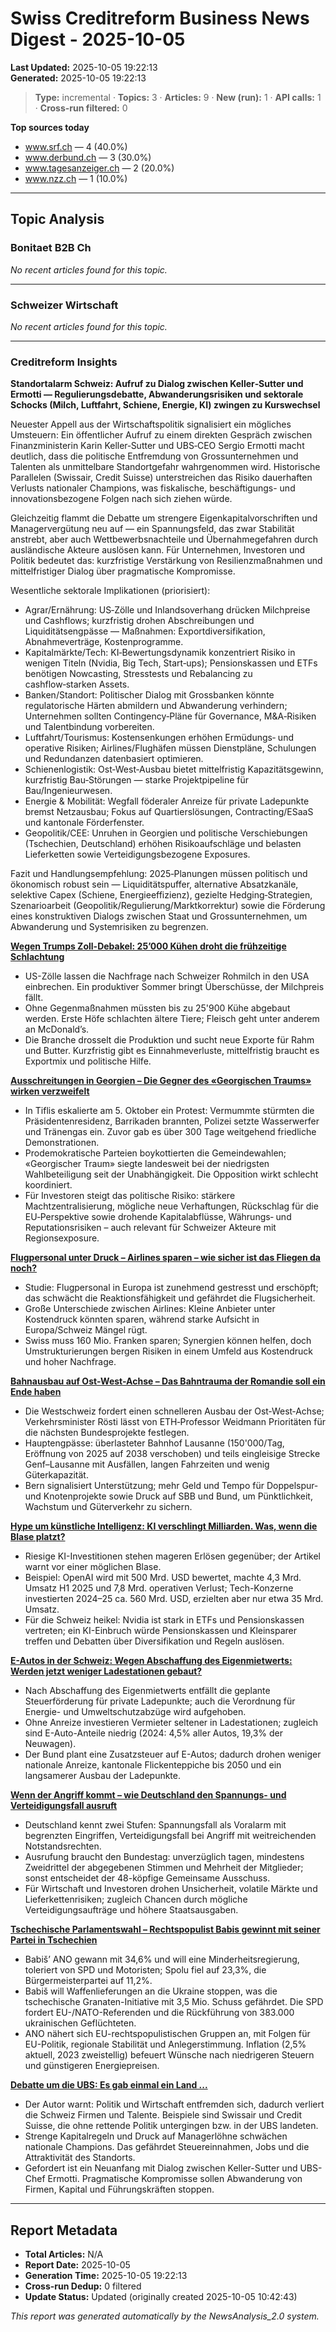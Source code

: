 # Swiss Creditreform Business News Digest - 2025-10-05

**Last Updated:** 2025-10-05 19:22:13  
**Generated:** 2025-10-05 19:22:13

> **Type:** incremental ·
> **Topics:** 3 ·
> **Articles:** 9 ·
> **New (run):** 1 ·
> **API calls:** 1 ·
> **Cross-run filtered:** 0


**Top sources today**
- www.srf.ch — 4 (40.0%)
- www.derbund.ch — 3 (30.0%)
- www.tagesanzeiger.ch — 2 (20.0%)
- www.nzz.ch — 1 (10.0%)



---

## Topic Analysis


### Bonitaet B2B Ch

*No recent articles found for this topic.*


---


### Schweizer Wirtschaft

*No recent articles found for this topic.*


---


### Creditreform Insights

**Standortalarm Schweiz: Aufruf zu Dialog zwischen Keller‑Sutter und Ermotti — Regulierungsdebatte, Abwanderungsrisiken und sektorale Schocks (Milch, Luftfahrt, Schiene, Energie, KI) zwingen zu Kurswechsel**

Neuester Appell aus der Wirtschaftspolitik signalisiert ein mögliches Umsteuern: Ein öffentlicher Aufruf zu einem direkten Gespräch zwischen Finanzministerin Karin Keller‑Sutter und UBS‑CEO Sergio Ermotti macht deutlich, dass die politische Entfremdung von Grossunternehmen und Talenten als unmittelbare Standortgefahr wahrgenommen wird. Historische Parallelen (Swissair, Credit Suisse) unterstreichen das Risiko dauerhaften Verlusts nationaler Champions, was fiskalische, beschäftigungs- und innovationsbezogene Folgen nach sich ziehen würde.

Gleichzeitig flammt die Debatte um strengere Eigenkapitalvorschriften und Managervergütung neu auf — ein Spannungsfeld, das zwar Stabilität anstrebt, aber auch Wettbewerbsnachteile und Übernahmegefahren durch ausländische Akteure auslösen kann. Für Unternehmen, Investoren und Politik bedeutet das: kurzfristige Verstärkung von Resilienzmaßnahmen und mittelfristiger Dialog über pragmatische Kompromisse.

Wesentliche sektorale Implikationen (priorisiert):
- Agrar/Ernährung: US‑Zölle und Inlandsoverhang drücken Milchpreise und Cashflows; kurzfristig drohen Abschreibungen und Liquiditätsengpässe — Maßnahmen: Exportdiversifikation, Abnahmeverträge, Kostenprogramme.
- Kapitalmärkte/Tech: KI‑Bewertungsdynamik konzentriert Risiko in wenigen Titeln (Nvidia, Big Tech, Start‑ups); Pensionskassen und ETFs benötigen Nowcasting, Stresstests und Rebalancing zu cashflow‑starken Assets.
- Banken/Standort: Politischer Dialog mit Grossbanken könnte regulatorische Härten abmildern und Abwanderung verhindern; Unternehmen sollten Contingency‑Pläne für Governance, M&A‑Risiken und Talentbindung vorbereiten.
- Luftfahrt/Tourismus: Kostensenkungen erhöhen Ermüdungs‑ und operative Risiken; Airlines/Flughäfen müssen Dienstpläne, Schulungen und Redundanzen datenbasiert optimieren.
- Schienenlogistik: Ost‑West‑Ausbau bietet mittelfristig Kapazitätsgewinn, kurzfristig Bau‑Störungen — starke Projektpipeline für Bau/Ingenieurwesen.
- Energie & Mobilität: Wegfall föderaler Anreize für private Ladepunkte bremst Netzausbau; Fokus auf Quartierslösungen, Contracting/ESaaS und kantonale Förderfenster.
- Geopolitik/CEE: Unruhen in Georgien und politische Verschiebungen (Tschechien, Deutschland) erhöhen Risikoaufschläge und belasten Lieferketten sowie Verteidigungsbezogene Exposures.

Fazit und Handlungsempfehlung: 2025‑Planungen müssen politisch und ökonomisch robust sein — Liquiditätspuffer, alternative Absatzkanäle, selektive Capex (Schiene, Energieeffizienz), gezielte Hedging‑Strategien, Szenarioarbeit (Geopolitik/Regulierung/Marktkorrektur) sowie die Förderung eines konstruktiven Dialogs zwischen Staat und Grossunternehmen, um Abwanderung und Systemrisiken zu begrenzen.




**[Wegen Trumps Zoll-Debakel: 25’000 Kühen droht die frühzeitige Schlachtung](https://www.tagesanzeiger.ch/us-zoelle-schweizer-milchbauern-muessen-ihre-kuehe-schlachten-565446007621)**

- US-Zölle lassen die Nachfrage nach Schweizer Rohmilch in den USA einbrechen. Ein produktiver Sommer bringt Überschüsse, der Milchpreis fällt.
- Ohne Gegenmaßnahmen müssten bis zu 25'900 Kühe abgebaut werden. Erste Höfe schlachten ältere Tiere; Fleisch geht unter anderem an McDonald’s.
- Die Branche drosselt die Produktion und sucht neue Exporte für Rahm und Butter. Kurzfristig gibt es Einnahmeverluste, mittelfristig braucht es Exportmix und politische Hilfe.



**[Ausschreitungen in Georgien – Die Gegner des «Georgischen Traums» wirken verzweifelt](https://www.srf.ch/news/international/ausschreitungen-in-georgien-die-gegner-des-georgischen-traums-wirken-verzweifelt)**

- In Tiflis eskalierte am 5. Oktober ein Protest: Vermummte stürmten die Präsidentenresidenz, Barrikaden brannten, Polizei setzte Wasserwerfer und Tränengas ein. Zuvor gab es über 300 Tage weitgehend friedliche Demonstrationen.
- Prodemokratische Parteien boykottierten die Gemeindewahlen; «Georgischer Traum» siegte landesweit bei der niedrigsten Wahlbeteiligung seit der Unabhängigkeit. Die Opposition wirkt schlecht koordiniert.
- Für Investoren steigt das politische Risiko: stärkere Machtzentralisierung, mögliche neue Verhaftungen, Rückschlag für die EU‑Perspektive sowie drohende Kapitalabflüsse, Währungs‑ und Reputationsrisiken – auch relevant für Schweizer Akteure mit Regionsexposure.



**[Flugpersonal unter Druck – Airlines sparen – wie sicher ist das Fliegen da noch?](https://www.srf.ch/news/wirtschaft/flugpersonal-unter-druck-airlines-sparen-wie-sicher-ist-das-fliegen-da-noch)**

- Studie: Flugpersonal in Europa ist zunehmend gestresst und erschöpft; das schwächt die Reaktionsfähigkeit und gefährdet die Flugsicherheit.
- Große Unterschiede zwischen Airlines: Kleine Anbieter unter Kostendruck könnten sparen, während starke Aufsicht in Europa/Schweiz Mängel rügt.
- Swiss muss 160 Mio. Franken sparen; Synergien können helfen, doch Umstrukturierungen bergen Risiken in einem Umfeld aus Kostendruck und hoher Nachfrage.



**[Bahnausbau auf Ost-West-Achse – Das Bahntrauma der Romandie soll ein Ende haben](https://www.srf.ch/news/schweiz/bahnausbau-auf-ost-west-achse-das-bahntrauma-der-romandie-soll-ein-ende-haben)**

- Die Westschweiz fordert einen schnelleren Ausbau der Ost‑West‑Achse; Verkehrsminister Rösti lässt von ETH‑Professor Weidmann Prioritäten für die nächsten Bundesprojekte festlegen.
- Hauptengpässe: überlasteter Bahnhof Lausanne (150'000/Tag, Eröffnung von 2025 auf 2038 verschoben) und teils eingleisige Strecke Genf–Lausanne mit Ausfällen, langen Fahrzeiten und wenig Güterkapazität.
- Bern signalisiert Unterstützung; mehr Geld und Tempo für Doppelspur‑ und Knotenprojekte sowie Druck auf SBB und Bund, um Pünktlichkeit, Wachstum und Güterverkehr zu sichern.



**[Hype um künstliche Intelligenz: KI verschlingt Milliarden. Was, wenn die Blase platzt?](https://www.derbund.ch/ki-spekulationsblase-gefahr-fuer-pensionskassen-der-schweiz-129461635123)**

- Riesige KI-Investitionen stehen mageren Erlösen gegenüber; der Artikel warnt vor einer möglichen Blase.
- Beispiel: OpenAI wird mit 500 Mrd. USD bewertet, machte 4,3 Mrd. Umsatz H1 2025 und 7,8 Mrd. operativen Verlust; Tech-Konzerne investierten 2024–25 ca. 560 Mrd. USD, erzielten aber nur etwa 35 Mrd. Umsatz.
- Für die Schweiz heikel: Nvidia ist stark in ETFs und Pensionskassen vertreten; ein KI-Einbruch würde Pensionskassen und Kleinsparer treffen und Debatten über Diversifikation und Regeln auslösen.



**[E-Autos in der Schweiz: Wegen Abschaffung des Eigenmietwerts: Werden jetzt weniger Ladestationen gebaut?](https://www.derbund.ch/wegen-eigenmietwert-weniger-ladestationen-fuer-elektroautos-310222861074)**

- Nach Abschaffung des Eigenmietwerts entfällt die geplante Steuerförderung für private Ladepunkte; auch die Verordnung für Energie- und Umweltschutzabzüge wird aufgehoben.
- Ohne Anreize investieren Vermieter seltener in Ladestationen; zugleich sind E-Auto-Anteile niedrig (2024: 4,5% aller Autos, 19,3% der Neuwagen).
- Der Bund plant eine Zusatzsteuer auf E-Autos; dadurch drohen weniger nationale Anreize, kantonale Flickenteppiche bis 2050 und ein langsamerer Ausbau der Ladepunkte.



**[Wenn der Angriff kommt – wie Deutschland den Spannungs- und Verteidigungsfall ausruft](https://www.nzz.ch/international/der-angriff-kommt-wie-deutschland-den-spannungs-und-verteidigungsfall-ausruft-ld.1905271)**

- Deutschland kennt zwei Stufen: Spannungsfall als Voralarm mit begrenzten Eingriffen, Verteidigungsfall bei Angriff mit weitreichenden Notstandsrechten.
- Ausrufung braucht den Bundestag: unverzüglich tagen, mindestens Zweidrittel der abgegebenen Stimmen und Mehrheit der Mitglieder; sonst entscheidet der 48-köpfige Gemeinsame Ausschuss.
- Für Wirtschaft und Investoren drohen Unsicherheit, volatile Märkte und Lieferkettenrisiken; zugleich Chancen durch mögliche Verteidigungsaufträge und höhere Staatsausgaben.



**[Tschechische Parlamentswahl – Rechtspopulist Babis gewinnt mit seiner Partei in Tschechien](https://www.srf.ch/news/international/tschechische-parlamentswahl-rechtspopulist-babis-gewinnt-mit-seiner-partei-in-tschechien-1)**

- Babiš’ ANO gewann mit 34,6% und will eine Minderheitsregierung, toleriert von SPD und Motoristen; Spolu fiel auf 23,3%, die Bürgermeisterpartei auf 11,2%.
- Babiš will Waffenlieferungen an die Ukraine stoppen, was die tschechische Granaten-Initiative mit 3,5 Mio. Schuss gefährdet. Die SPD fordert EU-/NATO-Referenden und die Rückführung von 383.000 ukrainischen Geflüchteten.
- ANO nähert sich EU-rechtspopulistischen Gruppen an, mit Folgen für EU-Politik, regionale Stabilität und Anlegerstimmung. Inflation (2,5% aktuell, 2023 zweistellig) befeuert Wünsche nach niedrigeren Steuern und günstigeren Energiepreisen.



**[Debatte um die UBS: Es gab einmal ein Land ...](https://www.derbund.ch/karin-keller-sutter-und-die-ubs-ueber-die-gefahr-des-konflikts-229809185706)**

- Der Autor warnt: Politik und Wirtschaft entfremden sich, dadurch verliert die Schweiz Firmen und Talente. Beispiele sind Swissair und Credit Suisse, die ohne rettende Politik untergingen bzw. in der UBS landeten.
- Strenge Kapitalregeln und Druck auf Managerlöhne schwächen nationale Champions. Das gefährdet Steuereinnahmen, Jobs und die Attraktivität des Standorts.
- Gefordert ist ein Neuanfang mit Dialog zwischen Keller-Sutter und UBS-Chef Ermotti. Pragmatische Kompromisse sollen Abwanderung von Firmen, Kapital und Führungskräften stoppen.









---



## Report Metadata

- **Total Articles:** N/A
- **Report Date:** 2025-10-05
- **Generation Time:** 2025-10-05 19:22:13
- **Cross-run Dedup:** 0 filtered
- **Update Status:** Updated (originally created 2025-10-05 10:42:43)


*This report was generated automatically by the NewsAnalysis_2.0 system.*